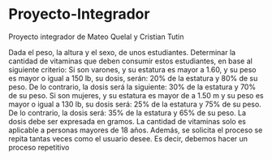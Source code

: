 # Proyecto-Integrador
Proyecto integrador de Mateo Quelal y Cristian Tutin

Dada el peso, la altura y el sexo, de unos estudiantes. Determinar la cantidad de vitaminas que
deben consumir estos estudiantes, en base al siguiente criterio: Si son varones, y su estatura es
mayor a 1.60, y su peso es mayor o igual a 150 lb, su dosis, serán: 20% de la estatura y 80% de
su peso. De lo contrario, la dosis será la siguiente: 30% de la estatura y 70% de su peso. Si son
mujeres, y su estatura es mayor de a 1.50 m y su peso es mayor o igual a 130 lb, su dosis será:
25% de la estatura y 75% de su peso. De lo contrario, la dosis será: 35% de la estatura y 65% de
su peso. La dosis debe ser expresada en gramos. La cantidad de vitaminas solo es aplicable a
personas mayores de 18 años.
Además, se solicita el proceso se repita tantas veces como el usuario desee. Es decir, debemos
hacer un proceso repetitivo
